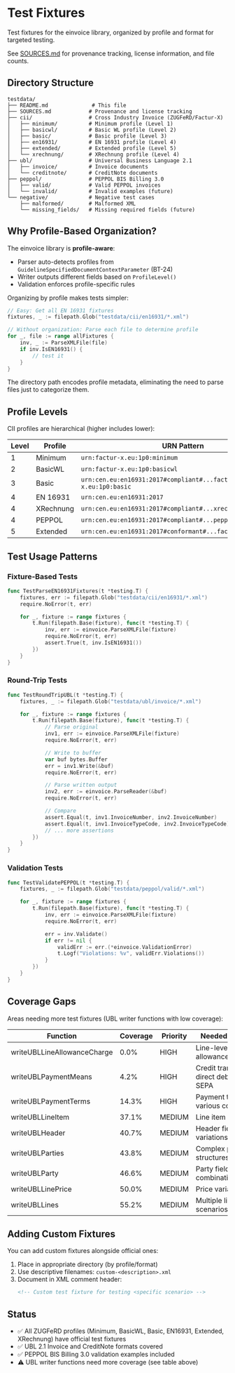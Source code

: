 # Test Fixtures

Test fixtures for the einvoice library, organized by profile and format for targeted testing.

See [SOURCES.md](SOURCES.md) for provenance tracking, license information, and file counts.

## Directory Structure

```
testdata/
├── README.md              # This file
├── SOURCES.md            # Provenance and license tracking
├── cii/                  # Cross Industry Invoice (ZUGFeRD/Factur-X)
│   ├── minimum/          # Minimum profile (Level 1)
│   ├── basicwl/          # Basic WL profile (Level 2)
│   ├── basic/            # Basic profile (Level 3)
│   ├── en16931/          # EN 16931 profile (Level 4)
│   ├── extended/         # Extended profile (Level 5)
│   └── xrechnung/        # XRechnung profile (Level 4)
├── ubl/                  # Universal Business Language 2.1
│   ├── invoice/          # Invoice documents
│   └── creditnote/       # CreditNote documents
├── peppol/               # PEPPOL BIS Billing 3.0
│   ├── valid/            # Valid PEPPOL invoices
│   └── invalid/          # Invalid examples (future)
└── negative/             # Negative test cases
    ├── malformed/        # Malformed XML
    └── missing_fields/   # Missing required fields (future)
```

## Why Profile-Based Organization?

The einvoice library is **profile-aware**:
- Parser auto-detects profiles from `GuidelineSpecifiedDocumentContextParameter` (BT-24)
- Writer outputs different fields based on `ProfileLevel()`
- Validation enforces profile-specific rules

Organizing by profile makes tests simpler:

```go
// Easy: Get all EN 16931 fixtures
fixtures, _ := filepath.Glob("testdata/cii/en16931/*.xml")

// Without organization: Parse each file to determine profile
for _, file := range allFixtures {
    inv, _ := ParseXMLFile(file)
    if inv.IsEN16931() {
        // test it
    }
}
```

The directory path encodes profile metadata, eliminating the need to parse files just to categorize them.

## Profile Levels

CII profiles are hierarchical (higher includes lower):

| Level | Profile    | URN Pattern                                                  |
|-------|------------|--------------------------------------------------------------|
| 1     | Minimum    | `urn:factur-x.eu:1p0:minimum`                                |
| 2     | BasicWL    | `urn:factur-x.eu:1p0:basicwl`                                |
| 3     | Basic      | `urn:cen.eu:en16931:2017#compliant#...factur-x.eu:1p0:basic`|
| 4     | EN 16931   | `urn:cen.eu:en16931:2017`                                    |
| 4     | XRechnung  | `urn:cen.eu:en16931:2017#compliant#...xrechnung_3.0`         |
| 4     | PEPPOL     | `urn:cen.eu:en16931:2017#compliant#...peppol.eu:2017:poacc` |
| 5     | Extended   | `urn:cen.eu:en16931:2017#conformant#...factur-x.eu:1p0:ext` |

## Test Usage Patterns

### Fixture-Based Tests

```go
func TestParseEN16931Fixtures(t *testing.T) {
    fixtures, err := filepath.Glob("testdata/cii/en16931/*.xml")
    require.NoError(t, err)

    for _, fixture := range fixtures {
        t.Run(filepath.Base(fixture), func(t *testing.T) {
            inv, err := einvoice.ParseXMLFile(fixture)
            require.NoError(t, err)
            assert.True(t, inv.IsEN16931())
        })
    }
}
```

### Round-Trip Tests

```go
func TestRoundTripUBL(t *testing.T) {
    fixtures, _ := filepath.Glob("testdata/ubl/invoice/*.xml")

    for _, fixture := range fixtures {
        t.Run(filepath.Base(fixture), func(t *testing.T) {
            // Parse original
            inv1, err := einvoice.ParseXMLFile(fixture)
            require.NoError(t, err)

            // Write to buffer
            var buf bytes.Buffer
            err = inv1.Write(&buf)
            require.NoError(t, err)

            // Parse written output
            inv2, err := einvoice.ParseReader(&buf)
            require.NoError(t, err)

            // Compare
            assert.Equal(t, inv1.InvoiceNumber, inv2.InvoiceNumber)
            assert.Equal(t, inv1.InvoiceTypeCode, inv2.InvoiceTypeCode)
            // ... more assertions
        })
    }
}
```

### Validation Tests

```go
func TestValidatePEPPOL(t *testing.T) {
    fixtures, _ := filepath.Glob("testdata/peppol/valid/*.xml")

    for _, fixture := range fixtures {
        t.Run(filepath.Base(fixture), func(t *testing.T) {
            inv, err := einvoice.ParseXMLFile(fixture)
            require.NoError(t, err)

            err = inv.Validate()
            if err != nil {
                validErr := err.(*einvoice.ValidationError)
                t.Logf("Violations: %v", validErr.Violations())
            }
        })
    }
}
```

## Coverage Gaps

Areas needing more test fixtures (UBL writer functions with low coverage):

| Function                    | Coverage | Priority | Needed Fixtures |
|-----------------------------|----------|----------|-----------------|
| writeUBLLineAllowanceCharge | 0.0%     | HIGH     | Line-level allowances/charges |
| writeUBLPaymentMeans        | 4.2%     | HIGH     | Credit transfer, direct debit, card, SEPA |
| writeUBLPaymentTerms        | 14.3%    | HIGH     | Payment terms with various conditions |
| writeUBLLineItem            | 37.1%    | MEDIUM   | Line item variations |
| writeUBLHeader              | 40.7%    | MEDIUM   | Header field variations |
| writeUBLParties             | 43.8%    | MEDIUM   | Complex party structures |
| writeUBLParty               | 46.6%    | MEDIUM   | Party field combinations |
| writeUBLLinePrice           | 50.0%    | MEDIUM   | Price variations |
| writeUBLLines               | 55.2%    | MEDIUM   | Multiple line scenarios |

## Adding Custom Fixtures

You can add custom fixtures alongside official ones:

1. Place in appropriate directory (by profile/format)
2. Use descriptive filenames: `custom-<description>.xml`
3. Document in XML comment header:
   ```xml
   <!-- Custom test fixture for testing <specific scenario> -->
   ```

## Status

- ✅ All ZUGFeRD profiles (Minimum, BasicWL, Basic, EN16931, Extended, XRechnung) have official test fixtures
- ✅ UBL 2.1 Invoice and CreditNote formats covered
- ✅ PEPPOL BIS Billing 3.0 validation examples included
- ⚠️  UBL writer functions need more coverage (see table above)
